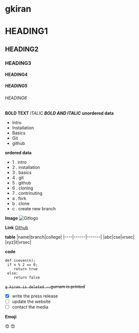 # gkiran
# HEADING1
## HEADING2
### HEADING3
#### HEADING4
##### HEADING5
###### HEADING6
**BOLD TEXT**
*ITALIC*
***BOLD AND ITALIC***
**unordered data**
- Intro
- Installation
- Basics
- Git
- github


**ordered data**
- 1 . intro
- 2 . installation
- 3 . basics
- 4 . git
- 5 . github
- 6 . cloning
- 7 . contrinuting
- a . fork
- b . clone
- c . create new branch



**Image**
![Gitlogo](https://cdn-media-1.freecodecamp.org/images/VQhi-KgyeBh6jegrDc2zaLOGxsBWq0Bw5dNq)


**Link**
[Github](www.kiran.com)



**table**
|name|branch|college|
|----|------|-------|
|abc|cse|vrsec|
|xyz|it|vrsec|



**code**
```
def iseven(n);
 if n % 2 == 0;
    return true
 else:
    return false
 ```
    
 ~~`g kiran is deleted
 ~~`gurram is printed~~`
 
 - [x] write the press release
 - [ ] update the website
 - [ ] contact the media
 
 **Emoji**
 
 😍 :heart_eyes:	
 
 
 
